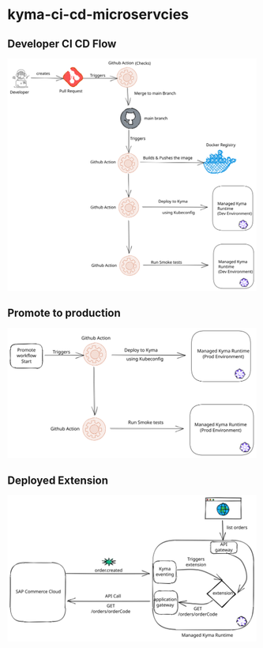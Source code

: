 # kyma-ci-cd-microservcies

## Developer CI CD Flow

![Developer Flow](assets/developer-flow.svg)

## Promote to production

![Promote Flow](assets/promote-flow.svg)

## Deployed Extension

![deployed-extension](assets/deployed-extension.svg)